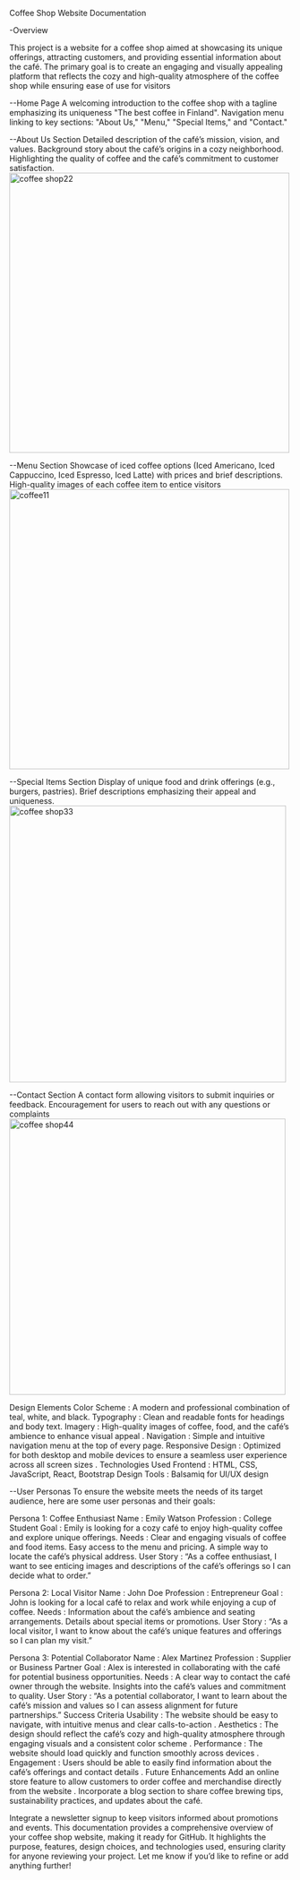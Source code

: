 Coffee Shop Website Documentation

-Overview

This project is a website for a coffee shop aimed at showcasing its unique offerings, attracting customers, and providing essential information about the café. The primary goal is to create an engaging and visually appealing platform that reflects the cozy and high-quality atmosphere of the coffee shop while ensuring ease of use for visitors 



--Home Page
A welcoming introduction to the coffee shop with a tagline emphasizing its uniqueness "The best coffee in Finland".
Navigation menu linking to key sections: "About Us," "Menu," "Special Items," and "Contact."


--About Us Section
Detailed description of the café’s mission, vision, and values.
Background story about the café’s origins in a cozy neighborhood.
Highlighting the quality of coffee and the café’s commitment to customer satisfaction.
<img width="500" alt="coffee shop22" src="https://github.com/user-attachments/assets/686d9ea3-edf8-4f6d-8704-e532bcb9780f" />


--Menu Section
Showcase of iced coffee options (Iced Americano, Iced Cappuccino, Iced Espresso, Iced Latte) with prices and brief descriptions.
High-quality images of each coffee item to entice visitors 
<img width="500" alt="coffee11" src="https://github.com/user-attachments/assets/8d2f6f83-7e77-4488-9ca3-9e8e0a53fc24" />


--Special Items Section
Display of unique food and drink offerings (e.g., burgers, pastries).
Brief descriptions emphasizing their appeal and uniqueness.
<img width="494" alt="coffee shop33" src="https://github.com/user-attachments/assets/5231ce4a-2a61-4bd1-a498-5158bfb96353" />


--Contact Section
A contact form allowing visitors to submit inquiries or feedback.
Encouragement for users to reach out with any questions or complaints 
<img width="493" alt="coffee shop44" src="https://github.com/user-attachments/assets/6a25906f-91c8-41d2-b86d-9d286b4345bc" />


Design Elements
Color Scheme :
A modern and professional combination of teal, white, and black.
Typography :
Clean and readable fonts for headings and body text.
Imagery :
High-quality images of coffee, food, and the café’s ambience to enhance visual appeal 
.
Navigation :
Simple and intuitive navigation menu at the top of every page.
Responsive Design :
Optimized for both desktop and mobile devices to ensure a seamless user experience across all screen sizes 
.
Technologies Used
Frontend : HTML, CSS, JavaScript, React, Bootstrap
Design Tools : Balsamiq for UI/UX design

--User Personas
To ensure the website meets the needs of its target audience, here are some user personas and their goals:

Persona 1: Coffee Enthusiast
Name : Emily Watson
Profession : College Student
Goal : Emily is looking for a cozy café to enjoy high-quality coffee and explore unique offerings.
Needs :
Clear and engaging visuals of coffee and food items.
Easy access to the menu and pricing.
A simple way to locate the café’s physical address.
User Story :
“As a coffee enthusiast, I want to see enticing images and descriptions of the café’s offerings so I can decide what to order.”


Persona 2: Local Visitor
Name : John Doe
Profession : Entrepreneur
Goal : John is looking for a local café to relax and work while enjoying a cup of coffee.
Needs :
Information about the café’s ambience and seating arrangements.
Details about special items or promotions.
User Story :
“As a local visitor, I want to know about the café’s unique features and offerings so I can plan my visit.”


Persona 3: Potential Collaborator
Name : Alex Martinez
Profession : Supplier or Business Partner
Goal : Alex is interested in collaborating with the café for potential business opportunities.
Needs :
A clear way to contact the café owner through the website.
Insights into the café’s values and commitment to quality.
User Story :
“As a potential collaborator, I want to learn about the café’s mission and values so I can assess alignment for future partnerships.”
Success Criteria
Usability : The website should be easy to navigate, with intuitive menus and clear calls-to-action 
.
Aesthetics : The design should reflect the café’s cozy and high-quality atmosphere through engaging visuals and a consistent color scheme 
.
Performance : The website should load quickly and function smoothly across devices 
.
Engagement : Users should be able to easily find information about the café’s offerings and contact details 
.
Future Enhancements
Add an online store feature to allow customers to order coffee and merchandise directly from the website 
.
Incorporate a blog section to share coffee brewing tips, sustainability practices, and updates about the café.

Integrate a newsletter signup to keep visitors informed about promotions and events.
This documentation provides a comprehensive overview of your coffee shop website, making it ready for GitHub. It highlights the purpose, features, design choices, and technologies used, ensuring clarity for anyone reviewing your project. Let me know if you’d like to refine or add anything further!
